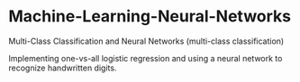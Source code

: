 # Machine-Learning-Neural-Networks
Multi-Class Classification and Neural Networks (multi-class classification)

Implementing one-vs-all logistic regression and using a neural network to recognize handwritten digits.


